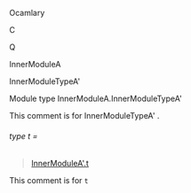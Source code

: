 Ocamlary

C

Q

InnerModuleA

InnerModuleTypeA'

Module type InnerModuleA.InnerModuleTypeA'

This comment is for InnerModuleTypeA' .

<a id="type-t"></a>

###### type t =

> [InnerModuleA'.t](Ocamlary.module-type-C.Q.InnerModuleA.InnerModuleA'.md#type-t)


This comment is for `t`